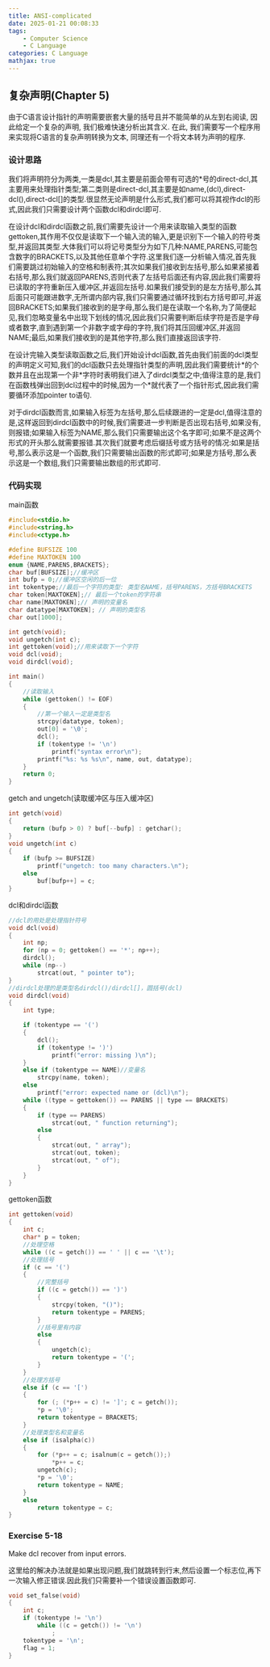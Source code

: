 ```yaml
---
title: ANSI-complicated
date: 2025-01-21 00:08:33
tags:
    - Computer Science
    - C Language
categories: C Language
mathjax: true
---
```


## 复杂声明(Chapter 5)

由于C语言设计指针的声明需要嵌套大量的括号且并不能简单的从左到右阅读, 因此给定一个复杂的声明, 我们极难快速分析出其含义. 在此, 我们需要写一个程序用来实现将C语言的复杂声明转换为文本, 同理还有一个将文本转为声明的程序.

<!--more-->


### 设计思路

我们将声明符分为两类,一类是dcl,其主要是前面会带有可选的\*号的direct-dcl,其主要用来处理指针类型;第二类则是direct-dcl,其主要是如name,(dcl),direct-dcl(),direct-dcl[]的类型.很显然无论声明是什么形式,我们都可以将其视作dcl的形式,因此我们只需要设计两个函数dcl和dirdcl即可.

在设计dcl和dirdcl函数之前,我们需要先设计一个用来读取输入类型的函数gettoken,其作用不仅仅是读取下一个输入流的输入,更是识别下一个输入的符号类型,并返回其类型.大体我们可以将记号类型分为如下几种:NAME,PARENS,可能包含数字的BRACKETS,以及其他任意单个字符.这里我们逐一分析输入情况,首先我们需要跳过初始输入的空格和制表符;其次如果我们接收到左括号,那么如果紧接着右括号,那么我们就返回PARENS,否则代表了左括号后面还有内容,因此我们需要将已读取的字符重新压入缓冲区,并返回左括号.如果我们接受到的是左方括号,那么其后面只可能跟进数字,无所谓内部内容,我们只需要通过循环找到右方括号即可,并返回BRACKETS;如果我们接收到的是字母,那么我们是在读取一个名称,为了简便起见,我们忽略变量名中出现下划线的情况,因此我们只需要判断后续字符是否是字母或者数字,直到遇到第一个非数字或字母的字符,我们将其压回缓冲区,并返回NAME;最后,如果我们接收到的是其他字符,那么我们直接返回该字符.

在设计完输入类型读取函数之后,我们开始设计dcl函数,首先由我们前面的dcl类型的声明定义可知,我们的dcl函数只去处理指针类型的声明,因此我们需要统计\*的个数并且在出现第一个非\*字符时表明我们进入了dirdcl类型之中;值得注意的是,我们在函数栈弹出回到dcl过程中的时候,因为一个\*就代表了一个指针形式,因此我们需要循环添加pointer to语句.

对于dirdcl函数而言,如果输入标签为左括号,那么后续跟进的一定是dcl,值得注意的是,这样返回到dirdcl函数中的时候,我们需要进一步判断是否出现右括号,如果没有,则报错;如果输入标签为NAME,那么我们只需要输出这个名字即可;如果不是这两个形式的开头那么就需要报错.其次我们就要考虑后缀括号或方括号的情况:如果是括号,那么表示这是一个函数,我们只需要输出函数的形式即可;如果是方括号,那么表示这是一个数组,我们只需要输出数组的形式即可.


### 代码实现

main函数

```c++
#include<stdio.h>
#include<string.h>
#include<ctype.h>

#define BUFSIZE 100
#define MAXTOKEN 100
enum {NAME,PARENS,BRACKETS};
char buf[BUFSIZE];//缓冲区
int bufp = 0;//缓冲区空闲的后一位
int tokentype;//最后一个字符的类型: 类型名NAME，括号PARENS，方括号BRACKETS
char token[MAXTOKEN];// 最后一个token的字符串
char name[MAXTOKEN];// 声明的变量名
char datatype[MAXTOKEN]; // 声明的类型名
char out[1000];

int getch(void);
void ungetch(int c);
int gettoken(void);//用来读取下一个字符
void dcl(void);
void dirdcl(void);

int main()
{
    //读取输入
    while (gettoken() != EOF)
    {
        //第一个输入一定是类型名
        strcpy(datatype, token);
        out[0] = '\0';
        dcl();
        if (tokentype != '\n')
            printf("syntax error\n");
        printf("%s: %s %s\n", name, out, datatype);
    }
    return 0;
}
```

getch and ungetch(读取缓冲区与压入缓冲区)

```c++
int getch(void)
{
    return (bufp > 0) ? buf[--bufp] : getchar();
}
void ungetch(int c)
{
    if (bufp >= BUFSIZE)
        printf("ungetch: too many characters.\n");
    else
        buf[bufp++] = c;
}
```

dcl和dirdcl函数

```c++
//dcl的用处是处理指针符号
void dcl(void)
{
    int np;
    for (np = 0; gettoken() == '*'; np++);
    dirdcl();
    while (np--)
        strcat(out, " pointer to");
}
//dirdcl处理的是类型名dirdcl()/dirdcl[]，圆括号(dcl)
void dirdcl(void)
{
    int type;

    if (tokentype == '(')
    {
        dcl();
        if (tokentype != ')')
            printf("error: missing )\n");
    }
    else if (tokentype == NAME)//变量名
        strcpy(name, token);
    else
        printf("error: expected name or (dcl)\n");
    while ((type = gettoken()) == PARENS || type == BRACKETS)
    {
        if (type == PARENS)
            strcat(out, " function returning");
        else
        {
            strcat(out, " array");
            strcat(out, token);
            strcat(out, " of");
        }
    }
}
```

gettoken函数

```c++
int gettoken(void)
{
    int c;
    char* p = token;
    //处理空格
    while ((c = getch()) == ' ' || c == '\t');
    //处理括号	
    if (c == '(')
    {
        //完整括号
        if ((c = getch()) == ')')
        {
            strcpy(token, "()");
            return tokentype = PARENS;
        }
        //括号里有内容
        else
        {
            ungetch(c);
            return tokentype = '(';
        }
    }
    //处理方括号
    else if (c == '[')
    {
        for (; (*p++ = c) != ']'; c = getch());
        *p = '\0';
        return tokentype = BRACKETS;
    }
    //处理类型名和变量名
    else if (isalpha(c))
    {
        for (*p++ = c; isalnum(c = getch());)
            *p++ = c;
        ungetch(c);
        *p = '\0';
        return tokentype = NAME;
    }
    else
        return tokentype = c;
}
```

### Exercise 5-18

Make dcl recover from input errors.

这里给的解决办法就是如果出现问题,我们就跳转到行末,然后设置一个标志位,再下一次输入修正错误.因此我们只需要补一个错误设置函数即可.

```c++
void set_false(void)
{
    int c;
    if (tokentype != '\n')
        while ((c = getch()) != '\n')
            ;
    tokentype = '\n';
    flag = 1;
}
```
